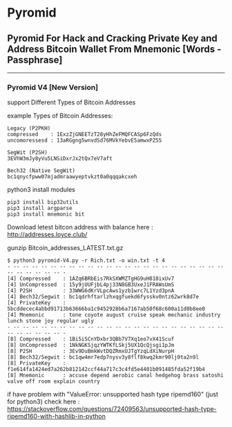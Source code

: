 # Pyromid 
## Pyromid For Hack and Cracking Private Key and Address Bitcoin Wallet From Mnemonic [Words - Passphrase]
---

### Pyromid V4 [New Version]
support Different Types of Bitcoin Addresses

example Types of Bitcoin Addresses:
```
Legacy (P2PKH)
compressed    : 1ExzZjGNEETzT28yHhZeFMQFCASp6FzQds
uncomoressesd : 13aRGgng5wnvdSd76MVkYebvE5amwxPZ55

SegWit (P2SH)
3EVhW3mJy8yVu5LNSiDxrJx2tQx7eV7aft

Bech32 (Native SegWit)
bc1qnycfpww07mjadmraawyeptvkzt0a0qqqakcxeh
```

python3 install modules
```
pip3 install bip32utils
pip3 install argparse
pip3 install mnemonic bit
```
Download letest bitcon address with balance
here : http://addresses.loyce.club/

gunzip Bitcoin_addresses_LATEST.txt.gz

```
$ python3 pyromid-V4.py -r Rich.txt -o win.txt -t 4
- -- -- -- -- -- -- -- -- -- -- -- -- -- -- -- -- -- -- -- -- -- -- -- -- -- -- -- -- -- -
[4] Compressed    : 1AZq6BRbEis7RkSXWMZTgHG9uH818ixUv7
[4] UnCompressed  : 15y9jUUFjbL4pj33N8GB3UxeJ1FRAWsUmS 
[4] P2SH          : 33WWG6dKrVLpcAws1yzb1wrc7L1Yzd3pnA
[4] Bech32/Segwit : bc1qdrhftarlzhxqgfuekd6fysskv0ntz62wrk8d7e
[4] PrivateKey    : 5bcddecec4abbd91713b63666ba1c9452928b6a7167ab50f68c600a11d0b8ee0
[4] Mnemonic      : tone coyote august cruise speak mechanic industry lunch stone joy regular ugly
- -- -- -- -- -- -- -- -- -- -- -- -- -- -- -- -- -- -- -- -- -- -- -- -- -- -- -- -- -- -
[8] Compressed    : 1Bi5iSCnYDxbr3QBb7V7Xq1eo7vX41Scuf
[8] UnCompressed  : 1NkNGKSjqzYWTKfLSkj5UX1QcQjsgi1pJm 
[8] P2SH          : 3Ev9DuBmkWvtDQZRmxUJTgYzqLdXiNurpH
[8] Bech32/Segwit : bc1qw4mr7edp7nysv3y8flf8kwq2kmr90lj0ta2n9l
[8] PrivateKey    : f1e614fa1424ed7a262b812142ccf44a717c3c4fd5e4401b091485fda52f19b4
[8] Mnemonic      : accuse depend aerobic canal hedgehog brass satoshi valve off room explain country
```

if have problem with "ValueError: unsupported hash type ripemd160" (just for python3)
check here : https://stackoverflow.com/questions/72409563/unsupported-hash-type-ripemd160-with-hashlib-in-python


